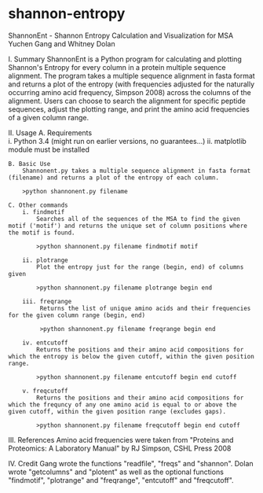# shannon-entropy

ShannonEnt - Shannon Entropy Calculation and Visualization for MSA 
Yuchen Gang and Whitney Dolan 

I. Summary 
ShannonEnt is a Python program for calculating and plotting Shannon's Entropy for every column in a protein multiple sequence alignment. The program takes a multiple sequence alignment in fasta format and returns a plot of the entropy (with frequencies adjusted for the naturally occurring amino acid frequency, Simpson 2008) across the columns of the alignment. Users can choose to search the alignment for specific peptide sequences, adjust the plotting range, and print the amino acid frequencies of a given column range. 

II. Usage
	A. Requirements  
		i. Python 3.4 (might run on earlier versions, no guarantees...) 
		ii. matplotlib module must be installed
 
	B. Basic Use
		Shannonent.py takes a multiple sequence alignment in fasta format (filename) and returns a plot of the entropy of each column.  

		>python shannonent.py filename 	

	C. Other commands 
		i. findmotif 
			Searches all of the sequences of the MSA to find the given motif ('motif') and returns the unique set of column positions where the motif is found. 
			
			>python shannonent.py filename findmotif motif
			
		ii. plotrange
			Plot the entropy just for the range (begin, end) of columns given
			
			>python shannonent.py filename plotrange begin end 
			
		iii. freqrange 
			 Returns the list of unique amino acids and their frequencies for the given column range (begin, end)
			 
			 >python shannonent.py filename freqrange begin end
		
		iv. entcutoff
			Returns the positions and their amino acid compositions for which the entropy is below the given cutoff, within the given position range. 
			
			>python shannonent.py filename entcutoff begin end cutoff
			
		v. freqcutoff
			Returns the positions and their amino acid compositions for which the frequncy of any one amino acid is equal to or above the given cutoff, within the given position range (excludes gaps). 
			
			>python shannonent.py filename freqcutoff begin end cutoff 



III. References 
Amino acid frequencies were taken from "Proteins and Proteomics: A Laboratory Manual" by RJ Simpson, CSHL Press 2008

IV. Credit
Gang wrote the functions "readfile", "freqs" and "shannon". Dolan wrote "getcolumns" and "plotent" as well as the optional functions "findmotif", "plotrange" and "freqrange", "entcutoff" and "freqcutoff". 
